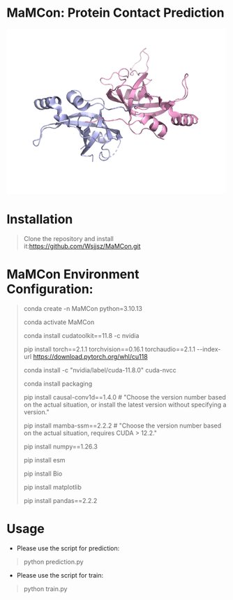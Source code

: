 # MaMCon: Protein Contact Prediction
![image](png/test.png)
# Installation
> Clone the repository and install it:https://github.com/Wsjjsz/MaMCon.git
# MaMCon Environment Configuration:
> conda create -n MaMCon python=3.10.13
> 
> conda activate MaMCon
> 
> conda install cudatoolkit==11.8 -c nvidia
> 
> pip install torch==2.1.1 torchvision==0.16.1 torchaudio==2.1.1 --index-url https://download.pytorch.org/whl/cu118
> 
> conda install -c "nvidia/label/cuda-11.8.0" cuda-nvcc
> 
> conda install packaging
> 
> pip install causal-conv1d==1.4.0  # "Choose the version number based on the actual situation, or install the latest version without specifying a version."
> 
> pip install mamba-ssm==2.2.2  # "Choose the version number based on the actual situation, requires CUDA > 12.2."
> 
> pip install numpy==1.26.3
> 
> pip install esm
> 
> pip install Bio
> 
> pip install matplotlib
> 
> pip install pandas==2.2.2
> 
# Usage
* Please use the script for prediction:
> python prediction.py

* Please use the script for train:
> python train.py
